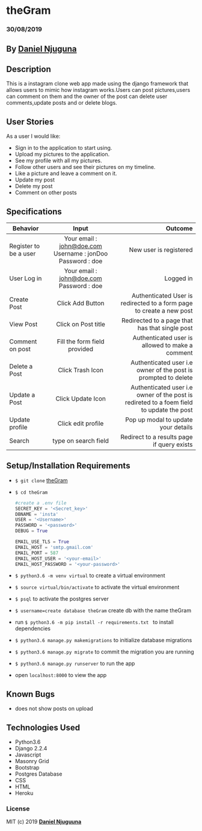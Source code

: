 # theGram

### 30/08/2019

## By **[Daniel Njuguna](https://github.com/dan-jugz/theGram)**

## Description

This is a instagram clone web app made using the django framework that allows users to  mimic how instagram works.Users can post pictures,users can comment on them and the owner of the post can delete user comments,update posts and or delete blogs.

## User Stories

As a user I would like:

* Sign in to the application to start using.
* Upload my pictures to the application.
* See my profile with all my pictures.
* Follow other users and see their pictures on my timeline.
* Like a picture and leave a comment on it.
* Update my post
* Delete my post
* Comment on other posts




## Specifications

| Behavior        | Input           | Outcome  |
| ------------- |:-------------:| -----:|
| Register to be a user | Your email : john@doe.com  Username : jonDoo  Password : doe | New user is registered |
| User Log in | Your email : john@doe.com  Password : doe | Logged in |
| Create Post | Click Add Button |Authenticated User is redirected to a form page to create a new post|
| View Post | Click on Post title | Redirected to a page that has that single post|
| Comment on post | Fill the form field provided | Authenticated user is allowed to make a comment|
| Delete a Post | Click Trash Icon| Authenticated user i.e owner of the post is prompted to delete|
| Update a Post | Click Update Icon| Authenticated user i.e owner of the post is redireted to a foem field to update the post|
| Update profile | Click edit profile | Pop up modal to update your details |
| Search | type on search field| Redirect to a results page if query exists |


## Setup/Installation Requirements

* `$ git clone` [theGram](https://github.com/dan-jugz/theGram)
* `$ cd theGram`


    ```python
    #create a .env file
    SECRET_KEY = '<Secret_key>'
    DBNAME = 'insta'
    USER = '<Username>'
    PASSWORD = '<password>'
    DEBUG = True

    EMAIL_USE_TLS = True
    EMAIL_HOST = 'smtp.gmail.com'
    EMAIL_PORT = 587
    EMAIL_HOST_USER = '<your-email>'
    EMAIL_HOST_PASSWORD = '<your-password>'
    ```    

* `$ python3.6 -m venv virtual` to create a  virtual environment
* `$ source virtual/bin/activate` to activate the virtual environment
* `$ psql` to activate the postgres server
* `$ username=create database theGram` create db with the name theGram
* run `$ python3.6 -m pip install -r requirements.txt ` to install dependencies
* `$ python3.6 manage.py makemigrations` to initialize database migrations
* `$ python3.6 manage.py migrate` to commit the migration you are running
* `$ python3.6 manage.py runserver` to run the app
* open `localhost:8000` to view the app

## Known Bugs

* does not show posts on upload

## Technologies Used

* Python3.6
* Django 2.2.4
* Javascript
* Masonry Grid
* Bootstrap
* Postgres Database
* CSS
* HTML
* Heroku

### License

MIT (c) 2019 **[Daniel Njuguuna](https://github.com/dan-jugz/theGram)**

